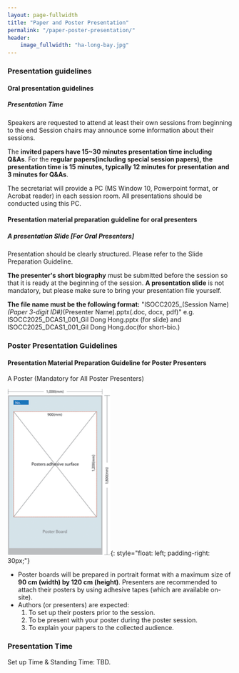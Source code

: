 ```yaml
---
layout: page-fullwidth
title: "Paper and Poster Presentation"
permalink: "/paper-poster-presentation/"
header:
    image_fullwidth: "ha-long-bay.jpg"
---
```


### Presentation guidelines
#### Oral presentation guidelines

##### *Presentation Time*

Speakers are requested to attend at least their
own sessions from beginning to the end Session chairs may announce
some information about their sessions.

The **invited papers have 15~30 minutes presentation time including
Q&As**. For the **regular papers(including special session papers), the
presentation time is 15 minutes, typically 12 minutes for presentation
and 3 minutes for Q&As**.

The secretariat will provide a PC (MS Window 10, Powerpoint format, or
 Acrobat reader) in each session room. All presentations should be
 conducted using this PC.

#### Presentation material preparation guideline for oral presenters
##### *A presentation Slide [For Oral Presenters]*

Presentation should be clearly structured. Please refer to the Slide
Preparation Guideline.

**The presenter's short biography** must be submitted before the session
so that it is ready at the beginning of the session. **A presentation
slide** is not mandatory, but please make sure to bring your
presentation file yourself.

<!-- Send your slides before September 15, 2025. -->

**The file name must be the following format:**
"ISOCC2025_(Session Name)_(Paper 3-digit ID#)_(Presenter Name).pptx(.doc, docx, pdf)" e.g. ISOCC2025_DCAS1_001_Gil Dong Hong.pptx (for slide) and ISOCC2025_DCAS1_001_Gil Dong Hong.doc(for short-bio.) 

### Poster Presentation Guidelines

#### Presentation Material Preparation Guideline for Poster Presenters

A Poster (Mandatory for All Poster Presenters) 

![Poster board](/images/Poster.png){: style="float: left; padding-right: 30px;"}

- Poster boards will be prepared in portrait format with a maximum
  size of **90 cm (width) by 120 cm (height)**. Presenters are recommended
  to attach their posters by using adhesive tapes (which are available
  on-site).
- Authors (or presenters) are expected:
  1) To set up their posters prior to the session.
  2) To be present with your poster during the poster session.
  3) To explain your papers to the collected audience.

### Presentation Time
Set up Time & Standing Time: TBD.
